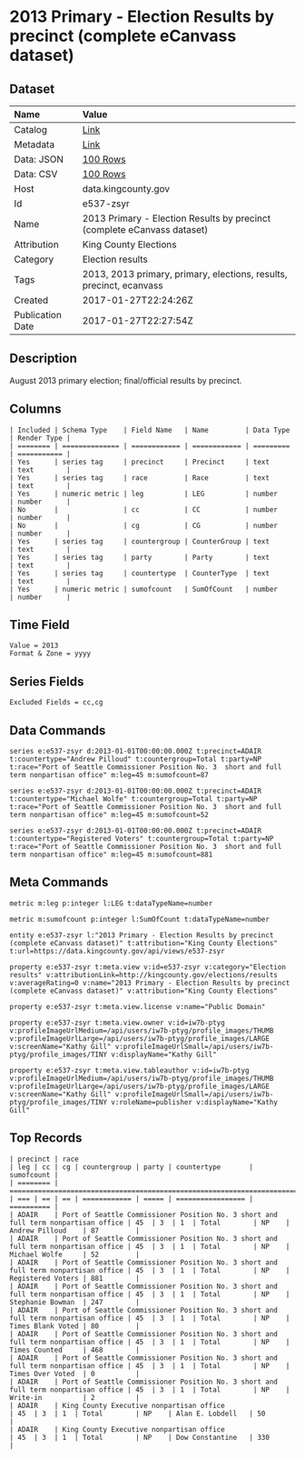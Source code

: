 # 2013 Primary - Election Results by precinct (complete eCanvass dataset)

## Dataset

| Name | Value |
| :--- | :---- |
| Catalog | [Link](https://catalog.data.gov/dataset/2013-primary-election-results-by-precinct-complete-ecanvass-dataset) |
| Metadata | [Link](https://data.kingcounty.gov/api/views/e537-zsyr) |
| Data: JSON | [100 Rows](https://data.kingcounty.gov/api/views/e537-zsyr/rows.json?max_rows=100) |
| Data: CSV | [100 Rows](https://data.kingcounty.gov/api/views/e537-zsyr/rows.csv?max_rows=100) |
| Host | data.kingcounty.gov |
| Id | e537-zsyr |
| Name | 2013 Primary - Election Results by precinct (complete eCanvass dataset) |
| Attribution | King County Elections |
| Category | Election results |
| Tags | 2013, 2013 primary, primary, elections, results, precinct, ecanvass |
| Created | 2017-01-27T22:24:26Z |
| Publication Date | 2017-01-27T22:27:54Z |

## Description

August 2013 primary election; final/official results by precinct.

## Columns

```ls
| Included | Schema Type    | Field Name   | Name         | Data Type | Render Type |
| ======== | ============== | ============ | ============ | ========= | =========== |
| Yes      | series tag     | precinct     | Precinct     | text      | text        |
| Yes      | series tag     | race         | Race         | text      | text        |
| Yes      | numeric metric | leg          | LEG          | number    | number      |
| No       |                | cc           | CC           | number    | number      |
| No       |                | cg           | CG           | number    | number      |
| Yes      | series tag     | countergroup | CounterGroup | text      | text        |
| Yes      | series tag     | party        | Party        | text      | text        |
| Yes      | series tag     | countertype  | CounterType  | text      | text        |
| Yes      | numeric metric | sumofcount   | SumOfCount   | number    | number      |
```

## Time Field

```ls
Value = 2013
Format & Zone = yyyy
```

## Series Fields

```ls
Excluded Fields = cc,cg
```

## Data Commands

```ls
series e:e537-zsyr d:2013-01-01T00:00:00.000Z t:precinct=ADAIR t:countertype="Andrew Pilloud" t:countergroup=Total t:party=NP t:race="Port of Seattle Commissioner Position No. 3  short and full term nonpartisan office" m:leg=45 m:sumofcount=87

series e:e537-zsyr d:2013-01-01T00:00:00.000Z t:precinct=ADAIR t:countertype="Michael Wolfe" t:countergroup=Total t:party=NP t:race="Port of Seattle Commissioner Position No. 3  short and full term nonpartisan office" m:leg=45 m:sumofcount=52

series e:e537-zsyr d:2013-01-01T00:00:00.000Z t:precinct=ADAIR t:countertype="Registered Voters" t:countergroup=Total t:party=NP t:race="Port of Seattle Commissioner Position No. 3  short and full term nonpartisan office" m:leg=45 m:sumofcount=881
```

## Meta Commands

```ls
metric m:leg p:integer l:LEG t:dataTypeName=number

metric m:sumofcount p:integer l:SumOfCount t:dataTypeName=number

entity e:e537-zsyr l:"2013 Primary - Election Results by precinct (complete eCanvass dataset)" t:attribution="King County Elections" t:url=https://data.kingcounty.gov/api/views/e537-zsyr

property e:e537-zsyr t:meta.view v:id=e537-zsyr v:category="Election results" v:attributionLink=http://kingcounty.gov/elections/results v:averageRating=0 v:name="2013 Primary - Election Results by precinct (complete eCanvass dataset)" v:attribution="King County Elections"

property e:e537-zsyr t:meta.view.license v:name="Public Domain"

property e:e537-zsyr t:meta.view.owner v:id=iw7b-ptyg v:profileImageUrlMedium=/api/users/iw7b-ptyg/profile_images/THUMB v:profileImageUrlLarge=/api/users/iw7b-ptyg/profile_images/LARGE v:screenName="Kathy Gill" v:profileImageUrlSmall=/api/users/iw7b-ptyg/profile_images/TINY v:displayName="Kathy Gill"

property e:e537-zsyr t:meta.view.tableauthor v:id=iw7b-ptyg v:profileImageUrlMedium=/api/users/iw7b-ptyg/profile_images/THUMB v:profileImageUrlLarge=/api/users/iw7b-ptyg/profile_images/LARGE v:screenName="Kathy Gill" v:profileImageUrlSmall=/api/users/iw7b-ptyg/profile_images/TINY v:roleName=publisher v:displayName="Kathy Gill"
```

## Top Records

```ls
| precinct | race                                                                               | leg | cc | cg | countergroup | party | countertype       | sumofcount | 
| ======== | ================================================================================== | === | == | == | ============ | ===== | ================= | ========== | 
| ADAIR    | Port of Seattle Commissioner Position No. 3 short and full term nonpartisan office | 45  | 3  | 1  | Total        | NP    | Andrew Pilloud    | 87         | 
| ADAIR    | Port of Seattle Commissioner Position No. 3 short and full term nonpartisan office | 45  | 3  | 1  | Total        | NP    | Michael Wolfe     | 52         | 
| ADAIR    | Port of Seattle Commissioner Position No. 3 short and full term nonpartisan office | 45  | 3  | 1  | Total        | NP    | Registered Voters | 881        | 
| ADAIR    | Port of Seattle Commissioner Position No. 3 short and full term nonpartisan office | 45  | 3  | 1  | Total        | NP    | Stephanie Bowman  | 247        | 
| ADAIR    | Port of Seattle Commissioner Position No. 3 short and full term nonpartisan office | 45  | 3  | 1  | Total        | NP    | Times Blank Voted | 80         | 
| ADAIR    | Port of Seattle Commissioner Position No. 3 short and full term nonpartisan office | 45  | 3  | 1  | Total        | NP    | Times Counted     | 468        | 
| ADAIR    | Port of Seattle Commissioner Position No. 3 short and full term nonpartisan office | 45  | 3  | 1  | Total        | NP    | Times Over Voted  | 0          | 
| ADAIR    | Port of Seattle Commissioner Position No. 3 short and full term nonpartisan office | 45  | 3  | 1  | Total        | NP    | Write-in          | 2          | 
| ADAIR    | King County Executive nonpartisan office                                           | 45  | 3  | 1  | Total        | NP    | Alan E. Lobdell   | 50         | 
| ADAIR    | King County Executive nonpartisan office                                           | 45  | 3  | 1  | Total        | NP    | Dow Constantine   | 330        | 
```